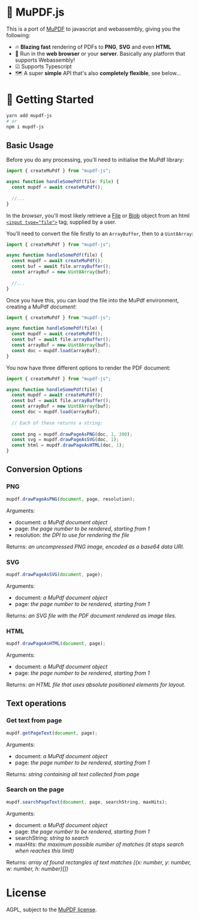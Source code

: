 # 📰 MuPDF.js 
This is a port of [MuPDF](https://mupdf.com/docs/) to javascript and webassembly, giving you the following:

- 🔥 **Blazing fast** rendering of PDFs to **PNG**, **SVG** and even **HTML**
- 💼 Run in the **web browser** or your **server**. Basically any platform that supports Webassembly!
- ☑ Supports Typescript
- 🗺️ A super **simple** API that's also **completely flexible**, see below...

# 🏁 Getting Started

```bash
yarn add mupdf-js
# or
npm i mupdf-js
```

## Basic Usage

Before you do any processing, you'll need to initialise the MuPdf library:

```js
import { createMuPdf } from "mupdf-js";

async function handleSomePdf(file: File) {
  const mupdf = await createMuPdf();
  
  //...
}
```

In the *browser*, you'll most likely retrieve a [File](https://developer.mozilla.org/en-US/docs/Web/API/File) or [Blob](https://developer.mozilla.org/en-US/docs/Web/API/Blob) object from an html [`<input type="file">`](https://developer.mozilla.org/en-US/docs/Web/HTML/Element/input/file) tag, supplied by a user.

You'll need to convert the file firstly to an `ArrayBuffer`, then to a `Uint8Array`:

```js
import { createMuPdf } from "mupdf-js";

async function handleSomePdf(file) {
  const mupdf = await createMuPdf();
  const buf = await file.arrayBuffer();
  const arrayBuf = new Uint8Array(buf);
  
  //...
}
```

Once you have this, you can *load* the file into the MuPdf environment, creating a MuPdf *document*:

```js
import { createMuPdf } from "mupdf-js";

async function handleSomePdf(file) {
  const mupdf = await createMuPdf();
  const buf = await file.arrayBuffer();
  const arrayBuf = new Uint8Array(buf);
  const doc = mupdf.load(arrayBuf);
}
```

You now have three different options to render the PDF document:

```js
import { createMuPdf } from "mupdf-js";

async function handleSomePdf(file) {
  const mupdf = await createMuPdf();
  const buf = await file.arrayBuffer();
  const arrayBuf = new Uint8Array(buf);
  const doc = mupdf.load(arrayBuf);
  
  // Each of these returns a string:
  
  const png = mupdf.drawPageAsPNG(doc, 1, 300);
  const svg = mupdf.drawPageAsSVG(doc, 1);
  const html = mupdf.drawPageAsHTML(doc, 1);
}
```

## Conversion Options

### PNG

```js
mupdf.drawPageAsPNG(document, page, resolution);
```

Arguments:
- document: *a MuPdf document object*
- page: *the page number to be rendered, starting from 1*
- resolution: *the DPI to use for rendering the file*

Returns: *an uncompressed PNG image, encoded as a base64 data URI.*

### SVG

```js
mupdf.drawPageAsSVG(document, page);
```

Arguments:
- document: *a MuPdf document object*
- page: *the page number to be rendered, starting from 1*

Returns: *an SVG file with the PDF document rendered as image tiles.*

### HTML

```js
mupdf.drawPageAsHTML(document, page);
```

Arguments:
- document: *a MuPdf document object*
- page: *the page number to be rendered, starting from 1*

Returns: *an HTML file that uses absolute positioned elements for layout.*

## Text operations

### Get text from page

```js
mupdf.getPageText(document, page);
```

Arguments:
- document: *a MuPdf document object*
- page: *the page number to be rendered, starting from 1*

Returns: *string containing all text collected from page*

### Search on the page

```js
mupdf.searchPageText(document, page, searchString, maxHits);
```

Arguments:
- document: *a MuPdf document object*
- page: *the page number to be rendered, starting from 1*
- searchString: *string to search*
- maxHits: *the maximum possible number of matches (it stops search when reaches this limit)*

Returns: *array of found rectangles of text matches ({x: number, y: number, w: number, h: number}[])*

# License

AGPL, subject to the [MuPDF license](https://www.mupdf.com/licensing/).
